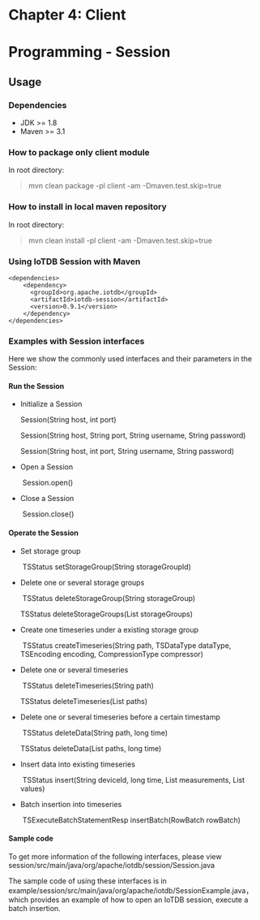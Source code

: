# Chapter 4: Client
# Programming - Session
## Usage

### Dependencies

* JDK >= 1.8
* Maven >= 3.1

### How to package only client module

In root directory:
> mvn clean package -pl client -am -Dmaven.test.skip=true

### How to install in local maven repository

In root directory:
> mvn clean install -pl client -am -Dmaven.test.skip=true

### Using IoTDB Session with Maven

```
<dependencies>
    <dependency>
      <groupId>org.apache.iotdb</groupId>
      <artifactId>iotdb-session</artifactId>
      <version>0.9.1</version>
    </dependency>
</dependencies>
```


### Examples with Session interfaces

Here we show the commonly used interfaces and their parameters in the Session:

#### Run the Session

* Initialize a Session

  	Session(String host, int port)

  	Session(String host, String port, String username, String password)

  	Session(String host, int port, String username, String password)

* Open a Session

  ​	Session.open()

* Close a Session

  ​	Session.close()

#### Operate the Session

* Set storage group

  ​	TSStatus setStorageGroup(String storageGroupId)

* Delete one or several storage groups

  ​	TSStatus deleteStorageGroup(String storageGroup)
  
  	TSStatus deleteStorageGroups(List<String> storageGroups)

* Create one timeseries under a existing storage group

  ​	TSStatus createTimeseries(String path, TSDataType dataType, TSEncoding encoding, CompressionType compressor)

* Delete one or several timeseries

  ​	TSStatus deleteTimeseries(String path)
  
  	TSStatus deleteTimeseries(List<String> paths)

* Delete one or several timeseries before a certain timestamp

  ​	TSStatus deleteData(String path, long time)
  
  	TSStatus deleteData(List<String> paths, long time)

* Insert data into existing timeseries

  ​	TSStatus insert(String deviceId, long time, List<String> measurements, List<String> values)

* Batch insertion into timeseries

  ​	TSExecuteBatchStatementResp insertBatch(RowBatch rowBatch)

#### Sample code

To get more information of the following interfaces, please view session/src/main/java/org/apache/iotdb/session/Session.java

The sample code of using these interfaces is in example/session/src/main/java/org/apache/iotdb/SessionExample.java，which provides an example of how to open an IoTDB session, execute a batch insertion.